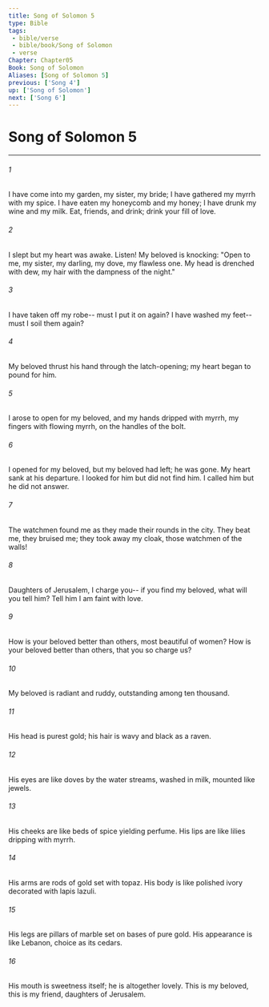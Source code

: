 ```yaml
---
title: Song of Solomon 5
type: Bible
tags:
 - bible/verse
 - bible/book/Song of Solomon
 - verse
Chapter: Chapter05
Book: Song of Solomon
Aliases: [Song of Solomon 5]
previous: ['Song 4']
up: ['Song of Solomon']
next: ['Song 6']
---
```

# Song of Solomon 5

***


###### 1 
I have come into my garden, my sister, my bride; I have gathered my myrrh with my spice. I have eaten my honeycomb and my honey; I have drunk my wine and my milk. Eat, friends, and drink; drink your fill of love. 

###### 2 
I slept but my heart was awake. Listen! My beloved is knocking: "Open to me, my sister, my darling, my dove, my flawless one. My head is drenched with dew, my hair with the dampness of the night." 

###### 3 
I have taken off my robe-- must I put it on again? I have washed my feet-- must I soil them again? 

###### 4 
My beloved thrust his hand through the latch-opening; my heart began to pound for him. 

###### 5 
I arose to open for my beloved, and my hands dripped with myrrh, my fingers with flowing myrrh, on the handles of the bolt. 

###### 6 
I opened for my beloved, but my beloved had left; he was gone. My heart sank at his departure. I looked for him but did not find him. I called him but he did not answer. 

###### 7 
The watchmen found me as they made their rounds in the city. They beat me, they bruised me; they took away my cloak, those watchmen of the walls! 

###### 8 
Daughters of Jerusalem, I charge you-- if you find my beloved, what will you tell him? Tell him I am faint with love. 

###### 9 
How is your beloved better than others, most beautiful of women? How is your beloved better than others, that you so charge us? 

###### 10 
My beloved is radiant and ruddy, outstanding among ten thousand. 

###### 11 
His head is purest gold; his hair is wavy and black as a raven. 

###### 12 
His eyes are like doves by the water streams, washed in milk, mounted like jewels. 

###### 13 
His cheeks are like beds of spice yielding perfume. His lips are like lilies dripping with myrrh. 

###### 14 
His arms are rods of gold set with topaz. His body is like polished ivory decorated with lapis lazuli. 

###### 15 
His legs are pillars of marble set on bases of pure gold. His appearance is like Lebanon, choice as its cedars. 

###### 16 
His mouth is sweetness itself; he is altogether lovely. This is my beloved, this is my friend, daughters of Jerusalem. 
